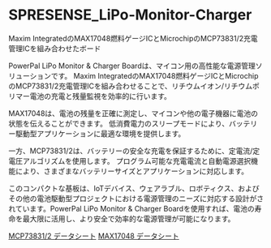 # SPRESENSE_LiPo-Monitor-Charger
Maxim IntegratedのMAX17048燃料ゲージICとMicrochipのMCP73831/2充電管理ICを組み合わせたボード

PowerPal LiPo Monitor & Charger Boardは、マイコン用の高性能な電源管理ソリューションです。
Maxim IntegratedのMAX17048燃料ゲージICとMicrochipのMCP73831/2充電管理ICを組み合わせることで、リチウムイオン/リチウムポリマー電池の充電と残量監視を効率的に行います。

MAX17048は、電池の残量を正確に測定し、マイコンや他の電子機器に電池の状態を伝えることができます。
低消費電力のスリープモードにより、バッテリー駆動型アプリケーションに最適な環境を提供します。

一方、MCP73831/2は、バッテリーの安全な充電を保証するために、定電流/定電圧アルゴリズムを使用します。
プログラム可能な充電電流と自動電源選択機能により、さまざまなバッテリーサイズとアプリケーションに対応します。

このコンパクトな基板は、IoTデバイス、ウェアラブル、ロボティクス、およびその他の電池駆動型プロジェクトにおける電源管理のニーズに対応する設計がされています。PowerPal LiPo Monitor & Charger Boardを使用すれば、電池の寿命を最大限に活用し、より安全で効率的な電源管理が可能になります。

[MCP73831/2 データシート](https://ww1.microchip.com/downloads/en/DeviceDoc/MCP73831-Family-Data-Sheet-DS20001984H.pdf)
[MAX17048 データシート](https://www.analog.com/media/en/technical-documentation/data-sheets/max17048-max17049.pdf)
